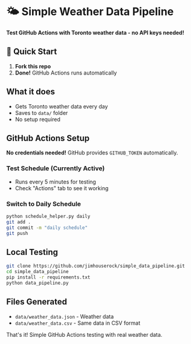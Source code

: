 # 🌤️ Simple Weather Data Pipeline

**Test GitHub Actions with Toronto weather data - no API keys needed!**

## 🚀 Quick Start

1. **Fork this repo**
2. **Done!** GitHub Actions runs automatically

## What it does

- Gets Toronto weather data every day
- Saves to `data/` folder
- No setup required

## GitHub Actions Setup

**No credentials needed!** GitHub provides `GITHUB_TOKEN` automatically.

### Test Schedule (Currently Active)
- Runs every 5 minutes for testing
- Check "Actions" tab to see it working

### Switch to Daily Schedule
```bash
python schedule_helper.py daily
git add .
git commit -m "daily schedule"
git push
```

## Local Testing

```bash
git clone https://github.com/jimhouserock/simple_data_pipeline.git
cd simple_data_pipeline
pip install -r requirements.txt
python data_pipeline.py
```

## Files Generated

- `data/weather_data.json` - Weather data
- `data/weather_data.csv` - Same data in CSV format

That's it! Simple GitHub Actions testing with real weather data.
